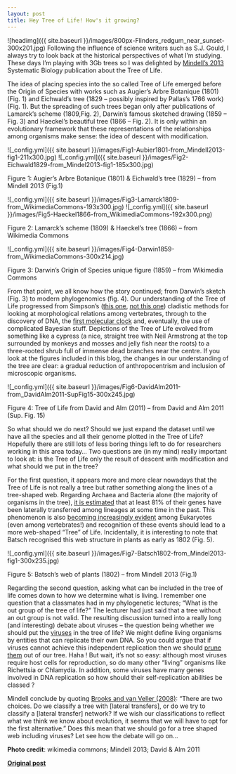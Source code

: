 ```yaml
---
layout: post
title: Hey Tree of Life! How's it growing?
---
```


![headimg]({{ site.baseurl }}/images/800px-Flinders_redgum_near_sunset-300x201.jpg)
Following the influence of science writers such as S.J. Gould, I always try to look back at the historical perspectives of what I’m studying. These days I’m playing with 3Gb trees so I was delighted by [Mindell’s 2013](http://sysbio.oxfordjournals.org/content/early/2013/01/03/sysbio.sys115.full.pdf+html) Systematic Biology publication about the Tree of Life.

The idea of placing species into the so called Tree of Life emerged before the Origin of Species with works such as Augier’s Arbre Botanique (1801) (Fig. 1) and Eichwald’s tree (1829 – possibly inspired by Pallas’s 1766 work) (Fig. 1). But the spreading of such trees began only after publications of Lamarck’s scheme (1809,Fig. 2), Darwin’s famous sketched drawing (1859 – Fig. 3) and Haeckel’s beautiful tree (1866 – Fig. 2). It is only within an evolutionary framework that these representations of the relationships among organisms make sense: the idea of descent with modification.

![_config.yml]({{ site.baseurl }}/images/Fig1-Aubier1801-from_Mindell2013-fig1-211x300.jpg)
![_config.yml]({{ site.baseurl }}/images/Fig2-Eichwald1829-from_Mindel2013-fig1-185x300.jpg)

Figure 1: Augier’s Arbre Botanique (1801) & Eichwald’s tree (1829) – from Mindell 2013 (Fig.1)

![_config.yml]({{ site.baseurl }}/images/Fig3-Lamarck1809-from_WikimediaCommons-193x300.jpg)
![_config.yml]({{ site.baseurl }}/images/Fig5-Haeckel1866-from_WikimediaCommons-192x300.png)

Figure 2: Lamarck’s scheme (1809) & Haeckel’s tree (1866) – from Wikimedia Commons

![_config.yml]({{ site.baseurl }}/images/Fig4-Darwin1859-from_WikimediaCommons-300x214.jpg)

Figure 3: Darwin’s Origin of Species unique figure (1859) – from Wikimedia Commons

From that point, we all know how the story continued; from Darwin’s sketch (Fig. 3) to modern phylogenomics (fig. 4). Our understanding of the Tree of Life progressed from Simpson’s ([this one](http://en.wikipedia.org/wiki/George_Gaylord_Simpson), [not this one](http://en.wikipedia.org/wiki/Homer_Simpson)) cladistic methods for looking at morphological relations among vertebrates, through to the discovery of DNA, the [first molecular clock](http://www.sciencedirect.com/science/article/pii/0022519365900834) and, eventually, the use of complicated Bayesian stuff. Depictions of the Tree of Life evolved from something like a cypress (a nice, straight tree with Neil Armstrong at the top surrounded by monkeys and mosses and jelly fish near the roots) to a three-rooted shrub full of immense dead branches near the centre. If you look at the figures included in this  blog, the changes in our understanding of the tree are clear: a gradual reduction of anthropocentrism and inclusion of  microscopic organisms.

![_config.yml]({{ site.baseurl }}/images/Fig6-DavidAlm2011-from_DavidAlm2011-SupFig15-300x245.jpg)

Figure 4: Tree of Life from David and Alm (2011) – from David and Alm 2011 (Sup. Fig. 15)

So what should we do next? Should we just expand the dataset until we have all the species and all their genome plotted in the Tree of Life? Hopefully there are still lots of less boring things left to do for researchers working in this area today… Two questions are (in my mind) really important to look at: is the Tree of Life only the result of descent  with modification and what should we put in the tree?

For the first question, it appears more and more clear nowadays that the Tree of Life is not really a tree but rather something along the lines of a tree-shaped web. Regarding Archaea and Bacteria alone (the majority of organisms in the tree), [it is estimated](http://www.pnas.org/content/105/29/10039.short) that at least 81% of their genes have been laterally transferred among lineages at some time in the past. This phenomenon is also [becoming increasingly evident](http://www.annualreviews.org/doi/full/10.1146/annurev-genet-110711-155529) among Eukaryotes (even among vertebrates!) and recognition of these events should lead to a more web-shaped “Tree” of Life. Incidentally, it is interesting to note that Batsch recognised this web structure in plants as early as 1802 (Fig. 5).

![_config.yml]({{ site.baseurl }}/images/Fig7-Batsch1802-from_Mindel2013-fig1-300x235.jpg)

Figure 5: Batsch’s web of plants (1802) – from Mindell 2013 (Fig.1)

Regarding the second question, asking what can be included in the tree of life comes down to how we determine what is living. I remember one question that a classmates had in my phylogenetic lectures; “What is the out group of the tree of life?” The lecturer had just said that a tree without an out group is not valid. The resulting discussion turned into a really long (and interesting) debate about viruses – the question being whether we should put the [viruses](http://www.sciencedirect.com/science/article/pii/S0022519309004895) in the tree of life? We might define living organisms by entities that can replicate their own DNA. So you could argue that if viruses cannot achieve this independent replication then we should [prune them](http://www.nature.com/nrmicro/journal/v7/n4/abs/nrmicro2108.html) out of our tree. Haha ! But wait, it’s not so easy: although most viruses require host cells for reproduction, so do many other “living” organisms like Richettsia or Chlamydia. In addition, some viruses have many genes involved in DNA replication so how should their self-replication abilities be classed ?

Mindell conclude by quoting [Brooks and van Veller (2008)](http://www.bioone.org/doi/abs/10.3417/2006017): “There are two choices. Do we classify a tree with [lateral transfers], or do we try to classify a [lateral transfer] network? If we wish our classifications to reflect what we think we know about evolution, it seems that we will have to opt for the first alternative.” Does this mean that we should go for a tree shaped web including viruses? Let see how the debate will go on…


**Photo credit**: wikimedia commons; Mindell 2013; David & Alm 2011

**[Original post](http://www.ecoevoblog.com/2013/01/11/hey-tree-of-life-hows-it-growing/)**
